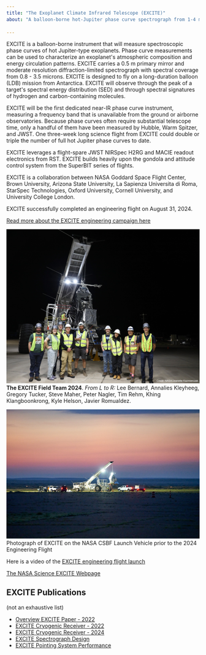 ```yaml
---
title: "The Exoplanet Climate Infrared Telescope (EXCITE)"
about: "A balloon-borne hot-Jupiter phase curve spectrograph from 1-4 microns"

---
```


EXCITE is a balloon-borne instrument that will measure spectroscopic phase curves of hot Jupiter-type exoplanets. Phase curve measurements can be used to characterize an exoplanet's atmospheric composition and energy circulation patterns. EXCITE carries a 0.5 m primary mirror and moderate resolution diffraction-limited spectrograph with spectral coverage from 0.8 - 3.5 microns. EXCITE is designed to fly on a long-duration balloon (LDB) mission from Antarctica. EXCITE will observe through the peak of a target's spectral energy distribution (SED) and through spectral signatures of hydrogen and carbon-containing molecules. 

EXCITE will be the first dedicated near-IR phase curve instrument, measuring a frequency band that is unavailable from the ground or airborne observatories. Because phase curves often require substantial telescope time, only a handful of them have been measured by Hubble, Warm Spitzer, and JWST. One three-week long science flight from EXCITE could double or triple the number of full hot Jupiter phase curves to date. 

EXCITE leverages a flight-spare JWST NIRSpec H2RG and MACIE readout electronics from RST. EXCITE builds heavily upon the gondola and attitude control system from the SuperBIT series of flights. 

EXCITE is a collaboration between NASA Goddard Space Flight Center, Brown University, Arizona State University, La Sapienza Universita di Roma, StarSpec Technologies, Oxford University, Cornell University, and University College London. 

EXCITE successfully completed an engineering flight on August 31, 2024. 

[Read more about the EXCITE engineering campaign here](https://science.nasa.gov/missions/scientific-balloons/nasas-excite-mission-prepared-for-scientific-balloon-flight/)

![Photograph of EXCITE Field Team prior to the 2024 Engineering Flight](/images/excite/excite-group.jpg)
**The EXCITE Field Team 2024**. *From L to R:* Lee Bernard, Annalies Kleyheeg, Gregory Tucker, Steve Maher, Peter Nagler, Tim Rehm, Khing Klangboonkrong, Kyle Helson, Javier Romualdez.


![Photograph of EXCITE on the NASA CSBF Launch Vehicle prior to the 2024 Engineering Flight](/images/excite/FTS2024-376.jpg)
Photograph of EXCITE on the NASA CSBF Launch Vehicle prior to the 2024 Engineering Flight

Here is a video of the [EXCITE engineering flight launch](https://youtu.be/gyccHyHTNWM)

[The NASA Science EXCITE Webpage](https://science.nasa.gov/mission/excite/)

## EXCITE Publications
(not an exhaustive list)

* [Overview EXCITE Paper - 2022](/files/excite2022.pdf)
* [EXCITE Cryogenic Receiver - 2022](/files/excite-cryo.pdf) 
* [EXCITE Cryogenic Receiver - 2024](/files/excite-cryo2.pdf)
* [EXCITE Spectrograph Design](/files/excite-spectrograph.pdf)  
* [EXCITE Pointing System Performance](/files/excite-pointing.pdf)

